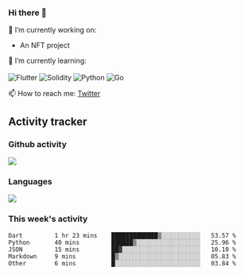 ### Hi there 👋

🔭 I’m currently working on:
- An NFT project

🌱 I’m currently learning:<br><br>
![Flutter](https://img.shields.io/badge/-flutter-53B7F7.svg?style=for-the-badge&logo=flutter&logoColor=white)
![Solidity](https://img.shields.io/badge/solidity-7a86cb.svg?style=for-the-badge&logo=solidity&logoColor=1c1c1c)
![Python](https://img.shields.io/badge/-python-306998.svg?style=for-the-badge&logo=python&logoColor=yellow)
![Go](https://img.shields.io/badge/go-%2300ADD8.svg?style=for-the-badge&logo=go&logoColor=white)

📫 How to reach me: [Twitter](https://twitter.com/s_1see)

## Activity tracker
### Github activity
<img src="https://github-readme-stats.vercel.app/api?username=s1see&custom_title=s1see's Github Stats&count_private=true&show_icons=true&theme=vue">

### Languages
<img src="https://github-readme-stats.vercel.app/api/top-langs/?username=s1see&layout=compact&theme=vue">

### This week's activity
<!--START_SECTION:waka-->

```text
Dart         1 hr 23 mins    █████████████▒░░░░░░░░░░░   53.57 %
Python       40 mins         ██████▒░░░░░░░░░░░░░░░░░░   25.96 %
JSON         15 mins         ██▓░░░░░░░░░░░░░░░░░░░░░░   10.10 %
Markdown     9 mins          █▒░░░░░░░░░░░░░░░░░░░░░░░   05.83 %
Other        6 mins          █░░░░░░░░░░░░░░░░░░░░░░░░   03.84 %
```

<!--END_SECTION:waka-->
